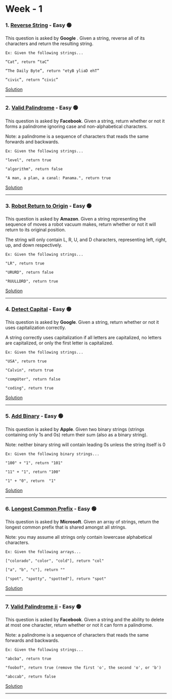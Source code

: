 # Week - 1

### 1. [Reverse String](https://leetcode.com/problems/reverse-string/) - Easy 🟢


This question is asked by **Google** . Given a string, reverse all of its characters and return the resulting string.

    Ex: Given the following strings...

    “Cat”, return “taC”

    “The Daily Byte”, return "etyB yliaD ehT”

    “civic”, return “civic”


[Solution](https://github.com/AlbusDracoSam/DailyByte/blob/main/Strings%20-%20Week%201/1.%20Reverse%20String.java)

***


### 2. [Valid Palindrome](https://leetcode.com/problems/valid-palindrome/) - Easy 🟢

This question is asked by **Facebook**. Given a string, return whether or not it forms a palindrome ignoring case and non-alphabetical characters. 

Note: a palindrome is a sequence of characters that reads the same forwards and backwards. 

    Ex: Given the following strings...
    
    "level", return true
    
    "algorithm", return false
    
    "A man, a plan, a canal: Panama.", return true
    
    
[Solution](https://github.com/AlbusDracoSam/DailyByte/blob/main/Strings%20-%20Week%201/2.%20Valid%20Palindrome.java)
    
***

### 3. [Robot Return to Origin](https://leetcode.com/problems/robot-return-to-origin/) - Easy 🟢

This question is asked by **Amazon**. Given a string representing the sequence of moves a robot vacuum makes, return whether or not it will return to its original position.

The string will only contain L, R, U, and D characters, representing left, right, up, and down respectively.

    Ex: Given the following strings...
    
    "LR", return true
    
    "URURD", return false
    
    "RUULLDRD", return true

[Solution](https://github.com/AlbusDracoSam/DailyByte/blob/main/Strings%20-%20Week%201/3.%20Robot%20Return%20to%20Origin.java)

***

### 4. [Detect Capital](https://leetcode.com/problems/detect-capital/) - Easy 🟢

This question is asked by **Google**. Given a string, return whether or not it uses capitalization correctly.

A string correctly uses capitalization if all letters are capitalized, no letters are capitalized, or only the first letter is capitalized.

    Ex: Given the following strings...

    "USA", return true

    "Calvin", return true

    "compUter", return false

    "coding", return true

[Solution](https://github.com/AlbusDracoSam/DailyByte/blob/main/Strings%20-%20Week%201/4.%20Detect%20Capital.java)

***

### 5. [Add Binary](https://leetcode.com/problems/add-binary/) - Easy 🟢

This question is asked by **Apple**. Given two binary strings (strings containing only 1s and 0s) return their sum (also as a binary string). 

Note: neither binary string will contain leading 0s unless the string itself is 0 

    Ex: Given the following binary strings...

    "100" + "1", return "101"

    "11" + "1", return "100"

    "1" + "0", return  "1"
    
[Solution](https://github.com/AlbusDracoSam/DailyByte/blob/main/Strings%20-%20Week%201/5.%20Add%20Binary.java)

***

### 6. [Longest Common Prefix](https://leetcode.com/problems/longest-common-prefix/) - Easy 🟢

This question is asked by **Microsoft**. Given an array of strings, return the longest common prefix that is shared amongst all strings. 

Note: you may assume all strings only contain lowercase alphabetical characters. 

    Ex: Given the following arrays...
    
    ["colorado", "color", "cold"], return "col"
    
    ["a", "b", "c"], return ""
    
    ["spot", "spotty", "spotted"], return "spot"
    
[Solution](https://github.com/AlbusDracoSam/DailyByte/blob/main/Strings%20-%20Week%201/6.%20Longest%20Common%20Prefix.java)

***

### 7. [Valid Palindrome ii](https://leetcode.com/problems/valid-palindrome-ii/) - Easy 🟢

This question is asked by **Facebook**. Given a string and the ability to delete at most one character, return whether or not it can form a palindrome. 

Note: a palindrome is a sequence of characters that reads the same forwards and backwards. 

    Ex: Given the following strings...
    
    "abcba", return true
    
    "foobof", return true (remove the first 'o', the second 'o', or 'b')
    
    "abccab", return false
    
[Solution](https://github.com/AlbusDracoSam/DailyByte/blob/main/Strings%20-%20Week%201/7.%20Valid%20Palindrome%20ii.java)

***



